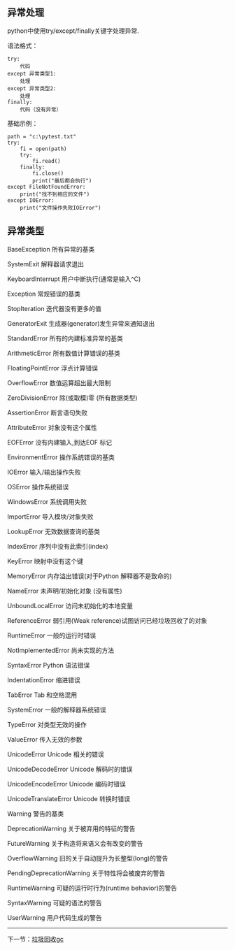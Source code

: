 异常处理
----------
python中使用try/except/finally关键字处理异常.

语法格式：
```
try:
	代码
except 异常类型1:
	处理	
except 异常类型2:
	处理	
finally:
	代码（没有异常）
```
基础示例：
```
path = "c:\pytest.txt"
try:
    fi = open(path)
    try:
        fi.read()
    finally:
        fi.close()
        print("最后都会执行")
except FileNotFoundError:
    print("找不到相应的文件")
except IOError:
    print("文件操作失败IOError")
```

异常类型
----------
BaseException	所有异常的基类

SystemExit	解释器请求退出

KeyboardInterrupt	用户中断执行(通常是输入^C)

Exception	常规错误的基类

StopIteration	迭代器没有更多的值

GeneratorExit	生成器(generator)发生异常来通知退出

StandardError	所有的内建标准异常的基类

ArithmeticError	所有数值计算错误的基类

FloatingPointError	浮点计算错误

OverflowError	数值运算超出最大限制

ZeroDivisionError	除(或取模)零 (所有数据类型)

AssertionError	断言语句失败

AttributeError	对象没有这个属性

EOFError	没有内建输入,到达EOF 标记

EnvironmentError	操作系统错误的基类

IOError	输入/输出操作失败

OSError	操作系统错误

WindowsError	系统调用失败

ImportError	导入模块/对象失败

LookupError	无效数据查询的基类

IndexError	序列中没有此索引(index)

KeyError	映射中没有这个键

MemoryError	内存溢出错误(对于Python 解释器不是致命的)

NameError	未声明/初始化对象 (没有属性)

UnboundLocalError	访问未初始化的本地变量

ReferenceError	弱引用(Weak reference)试图访问已经垃圾回收了的对象

RuntimeError	一般的运行时错误

NotImplementedError	尚未实现的方法

SyntaxError	Python 语法错误

IndentationError	缩进错误

TabError	Tab 和空格混用

SystemError	一般的解释器系统错误

TypeError	对类型无效的操作

ValueError	传入无效的参数

UnicodeError	Unicode 相关的错误

UnicodeDecodeError	Unicode 解码时的错误

UnicodeEncodeError	Unicode 编码时错误

UnicodeTranslateError	Unicode 转换时错误

Warning	警告的基类

DeprecationWarning	关于被弃用的特征的警告

FutureWarning	关于构造将来语义会有改变的警告

OverflowWarning	旧的关于自动提升为长整型(long)的警告

PendingDeprecationWarning	关于特性将会被废弃的警告

RuntimeWarning	可疑的运行时行为(runtime behavior)的警告

SyntaxWarning	可疑的语法的警告

UserWarning	用户代码生成的警告



----------

下一节：[垃圾回收gc](垃圾回收gc.md)